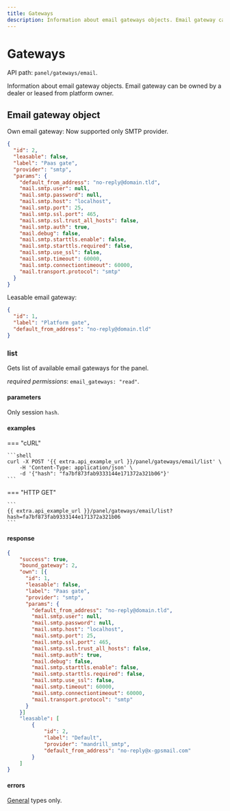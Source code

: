 ```yaml
---
title: Gateways
description: Information about email gateways objects. Email gateway can be owned by a dealer or leased from platform owner.
---
```


# Gateways

API path: `panel/gateways/email`.

Information about email gateway objects. Email gateway can be owned by a dealer or leased from platform owner.

## Email gateway object

Own email gateway:
Now supported only SMTP provider.

```json
{
  "id": 2,
  "leasable": false,
  "label": "Paas gate",
  "provider": "smtp",
  "params": {
    "default_from_address": "no-reply@domain.tld",
    "mail.smtp.user": null,
    "mail.smtp.password": null,
    "mail.smtp.host": "localhost",
    "mail.smtp.port": 25,
    "mail.smtp.ssl.port": 465,
    "mail.smtp.ssl.trust_all_hosts": false,
    "mail.smtp.auth": true,
    "mail.debug": false,
    "mail.smtp.starttls.enable": false,
    "mail.smtp.starttls.required": false,
    "mail.smtp.use_ssl": false,
    "mail.smtp.timeout": 60000,
    "mail.smtp.connectiontimeout": 60000,
    "mail.transport.protocol": "smtp"
  }
}
```

Leasable email gateway:

```json
{
  "id": 1,
  "label": "Platform gate",
  "default_from_address": "no-reply@domain.tld"
}
```

### list

Gets list of available email gateways for the panel.

*required permissions*: `email_gateways: "read"`.

#### parameters

Only session `hash`.

#### examples

=== "cURL"

    ```shell
    curl -X POST '{{ extra.api_example_url }}/panel/gateways/email/list' \
        -H 'Content-Type: application/json' \ 
        -d '{"hash": "fa7bf873fab9333144e171372a321b06"}'
    ```

=== "HTTP GET"

    ```
    {{ extra.api_example_url }}/panel/gateways/email/list?hash=fa7bf873fab9333144e171372a321b06
    ```
   
#### response

```json
{
    "success": true,
    "bound_gateway": 2,
    "own": [{
      "id": 1,
      "leasable": false,
      "label": "Paas gate",
      "provider": "smtp",
      "params": {
        "default_from_address": "no-reply@domain.tld",
        "mail.smtp.user": null,
        "mail.smtp.password": null,
        "mail.smtp.host": "localhost",
        "mail.smtp.port": 25,
        "mail.smtp.ssl.port": 465,
        "mail.smtp.ssl.trust_all_hosts": false,
        "mail.smtp.auth": true,
        "mail.debug": false,
        "mail.smtp.starttls.enable": false,
        "mail.smtp.starttls.required": false,
        "mail.smtp.use_ssl": false,
        "mail.smtp.timeout": 60000,
        "mail.smtp.connectiontimeout": 60000,
        "mail.transport.protocol": "smtp"
      }
    }]
    "leasable": [
        {
            "id": 2,
            "label": "Default",
            "provider": "mandrill_smtp",
            "default_from_address": "no-reply@x-gpsmail.com"
        }
    ]
}
```

#### errors

[General](../../backend-api/getting-started.md#error-codes) types only.